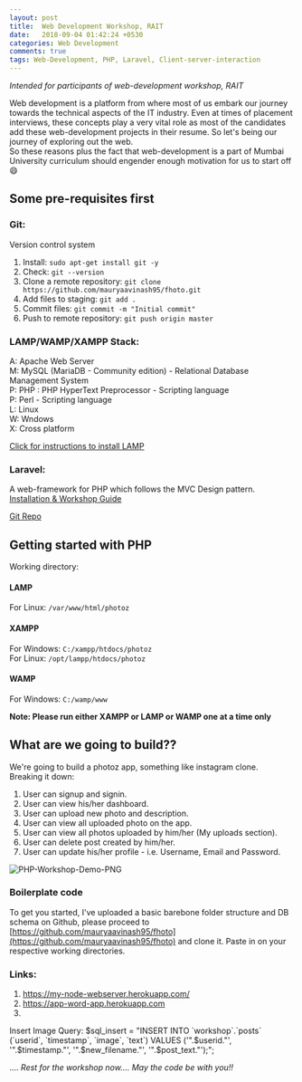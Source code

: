 ```yaml
---
layout: post
title:  Web Development Workshop, RAIT
date:   2018-09-04 01:42:24 +0530
categories: Web Development
comments: true
tags: Web-Development, PHP, Laravel, Client-server-interaction
---
```


*Intended for participants of web-development workshop, RAIT*

Web development is a platform from where most of us embark our journey towards the technical aspects of the IT industry. Even at times of placement interviews, these concepts play a very vital role as most of the candidates add these web-development projects in their resume. So let's being our journey of exploring out the web.    
So these reasons plus the fact that web-development is a part of Mumbai University curriculum should engender enough motivation for us to start off :smile:     

## Some pre-requisites first        
### Git:    
Version control system   
1. Install: `sudo apt-get install git -y`       
2. Check: `git --version`       
3. Clone a remote repository: `git clone https://github.com/mauryaavinash95/fhoto.git`        
4. Add files to staging: `git add .`        
5. Commit files: `git commit -m "Initial commit"`       
6. Push to remote repository: `git push origin master`      

### LAMP/WAMP/XAMPP Stack:
A: Apache Web Server        
M: MySQL (MariaDB - Community edition) - Relational Database Management System      
P: PHP : PHP HyperText Preprocessor - Scripting language        
P: Perl - Scripting language        
L: Linux        
W: Wndows       
X: Cross platform       

[Click for instructions to install LAMP](https://www.digitalocean.com/community/tutorials/how-to-install-linux-apache-mysql-php-lamp-stack-on-ubuntu-16-04)

### Laravel:
A web-framework for PHP which follows the MVC Design pattern.       
[Installation & Workshop Guide](https://docs.google.com/document/d/1ePFpExC7wl5UnZXLC4Ib2fJtzULQ1XoaQV-Y45CnWBA/edit?usp=sharing)

[Git Repo](https://github.com/mauryaavinash95/todo-basic)

## Getting started with PHP
Working directory:    
#### LAMP      
For Linux: `/var/www/html/photoz`     
#### XAMPP      
For Windows: `C:/xampp/htdocs/photoz`     
For Linux: `/opt/lampp/htdocs/photoz`         
#### WAMP           
For Windows: `C:/wamp/www`          

<strong>Note: Please run either XAMPP or LAMP or WAMP one at a time only </strong>  

## What are we going to build??
We're going to build a photoz app, something like instagram clone.      
Breaking it down:           
1. User can signup and signin.
2. User can view his/her dashboard.
3. User can upload new photo and description.
4. User can view all uploaded photo on the app.
5. User can view all photos uploaded by him/her (My uploads section).
6. User can delete post created by him/her.
7. User can update his/her profile - i.e. Username, Email and Password.

![PHP-Workshop-Demo-PNG]({{site.baseurl}}/images/php-workshop/php-workshop.png)

### Boilerplate code
To get you started, I've uploaded a basic barebone folder structure and DB schema on Github, please proceed to [https://github.com/mauryaavinash95/fhoto](https://github.com/mauryaavinash95/fhoto) and clone it. Paste in on your respective working directories.     

### Links:
1. https://my-node-webserver.herokuapp.com/
2. https://app-word-app.herokuapp.com
3. 

Insert Image Query: $sql_insert = "INSERT INTO `workshop`.`posts` (`userid`, `timestamp`, `image`, `text`) VALUES ('".$userid."', '".$timestamp."', '".$new_filename."', '".$post_text."');";


.... *Rest for the workshop now....* 
*May the code be with you!!*













